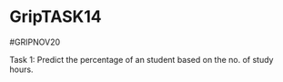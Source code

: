 # GripTASK14

#GRIPNOV20

Task 1: Predict the percentage of an student based on the no. of study hours. 
